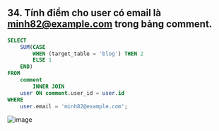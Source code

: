 ## 34. Tính điểm cho user có email là minh82@example.com trong bảng comment.
```sql
SELECT 
    SUM(CASE
        WHEN (target_table = 'blog') THEN 2
        ELSE 1
    END)
FROM
    comment
        INNER JOIN
    user ON comment.user_id = user.id
WHERE
    user.email = 'minh82@example.com';
```
![image](https://user-images.githubusercontent.com/40168893/42317745-48c00560-8077-11e8-8a33-8325b2f0923d.png)    